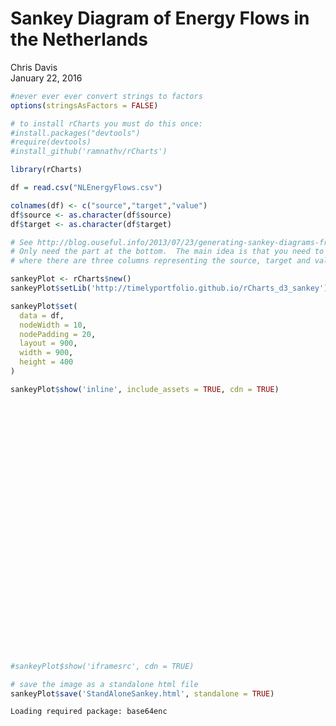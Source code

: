 # Sankey Diagram of Energy Flows in the Netherlands
Chris Davis  
January 22, 2016  


```r
#never ever ever convert strings to factors
options(stringsAsFactors = FALSE)

# to install rCharts you must do this once:
#install.packages("devtools")
#require(devtools)
#install_github('ramnathv/rCharts')

library(rCharts)

df = read.csv("NLEnergyFlows.csv")

colnames(df) <- c("source","target","value")
df$source <- as.character(df$source)
df$target <- as.character(df$target)

# See http://blog.ouseful.info/2013/07/23/generating-sankey-diagrams-from-rcharts/
# Only need the part at the bottom.  The main idea is that you need to have a CSV spreadsheet
# where there are three columns representing the source, target and value of the flow between those two

sankeyPlot <- rCharts$new()
sankeyPlot$setLib('http://timelyportfolio.github.io/rCharts_d3_sankey')

sankeyPlot$set(
  data = df,
  nodeWidth = 10,
  nodePadding = 20,
  layout = 900,
  width = 900,
  height = 400
)
```


```r
sankeyPlot$show('inline', include_assets = TRUE, cdn = TRUE)
```

<link rel='stylesheet' href=http://timelyportfolio.github.io/rCharts_d3_sankey/css/sankey.css>
<script type='text/javascript' src=http://d3js.org/d3.v3.min.js></script>
<script type='text/javascript' src=http://timelyportfolio.github.io/rCharts_d3_sankey/js/sankey.js></script> 
 <style>
  .rChart {
    display: block;
    margin-left: auto; 
    margin-right: auto;
    width: 900px;
    height: 400px;
  }  
  </style>
<div id = 'chart13c566865655' class = 'rChart rCharts_d3_sankey'></div>
<!--Attribution:
Mike Bostock https://github.com/d3/d3-plugins/tree/master/sankey
Mike Bostock http://bost.ocks.org/mike/sankey/
-->

<script>
(function(){
var params = {
 "dom": "chart13c566865655",
"width":    900,
"height":    400,
"data": {
 "source": [ "Renewable Energy", "Renewable Energy", "MSW", "Extraction", "Nuclear", "MSW", "Extraction", "Extraction", "Crude Oil", "Coal", "Renewable Energy", "Imports", "Extraction", "Powerplants", "Coal", "Powerplants", "Powerplants", "Natural Gas", "Coal", "Oil Products", "Bunker Oil", "Imports", "Natural Gas", "Imports", "Oil", "Oil Products", "Crude Oil", "Natural Gas", "Crude Oil", "Extraction", "Imports", "Imports", "Oil Products" ],
"target": [ "Heat Production", "Final Use", "Final Use", "Nuclear", "Powerplants", "Powerplants", "MSW", "Crude Oil", "Heat Production", "Final Use", "Powerplants", "Electricity", "Renewable Energy", "Heat Production", "Powerplants", "Electricity", "Waste Heat", "Powerplants", "Export", "Bunker Oil", "Final Use", "Natural Gas", "Final Use", "Coal", "Final Use", "Oil", "Export", "Export", "Oil Products", "Natural Gas", "Oil Products", "Crude Oil", "Export" ],
"value": [ 16, 17, 20, 28, 28, 34, 56, 65, 65, 75, 102, 120, 135, 207, 248, 346, 386, 492, 675, 676, 676, 810, 884, 1063, 1188, 1188, 1816, 2007, 2341, 2587, 3793, 4157, 4292 ] 
},
"nodeWidth":     10,
"nodePadding":     20,
"layout":    900,
"id": "chart13c566865655" 
};

params.units ? units = " " + params.units : units = "";

//hard code these now but eventually make available
var formatNumber = d3.format("0,.0f"),    // zero decimal places
    format = function(d) { return formatNumber(d) + units; },
    color = d3.scale.category20();

if(params.labelFormat){
  formatNumber = d3.format(".2%");
}

var svg = d3.select('#' + params.id).append("svg")
    .attr("width", params.width)
    .attr("height", params.height);
    
var sankey = d3.sankey()
    .nodeWidth(params.nodeWidth)
    .nodePadding(params.nodePadding)
    .layout(params.layout)
    .size([params.width,params.height]);
    
var path = sankey.link();
    
var data = params.data,
    links = [],
    nodes = [];
    
//get all source and target into nodes
//will reduce to unique in the next step
//also get links in object form
data.source.forEach(function (d, i) {
    nodes.push({ "name": data.source[i] });
    nodes.push({ "name": data.target[i] });
    links.push({ "source": data.source[i], "target": data.target[i], "value": +data.value[i] });
}); 

//now get nodes based on links data
//thanks Mike Bostock https://groups.google.com/d/msg/d3-js/pl297cFtIQk/Eso4q_eBu1IJ
//this handy little function returns only the distinct / unique nodes
nodes = d3.keys(d3.nest()
                .key(function (d) { return d.name; })
                .map(nodes));

//it appears d3 with force layout wants a numeric source and target
//so loop through each link replacing the text with its index from node
links.forEach(function (d, i) {
    links[i].source = nodes.indexOf(links[i].source);
    links[i].target = nodes.indexOf(links[i].target);
});

//now loop through each nodes to make nodes an array of objects rather than an array of strings
nodes.forEach(function (d, i) {
    nodes[i] = { "name": d };
});

sankey
  .nodes(nodes)
  .links(links)
  .layout(params.layout);
  
var link = svg.append("g").selectAll(".link")
  .data(links)
.enter().append("path")
  .attr("class", "link")
  .attr("d", path)
  .style("stroke-width", function (d) { return Math.max(1, d.dy); })
  .sort(function (a, b) { return b.dy - a.dy; });

link.append("title")
  .text(function (d) { return d.source.name + " → " + d.target.name + "\n" + format(d.value); });

var node = svg.append("g").selectAll(".node")
  .data(nodes)
.enter().append("g")
  .attr("class", "node")
  .attr("transform", function (d) { return "translate(" + d.x + "," + d.y + ")"; })
.call(d3.behavior.drag()
  .origin(function (d) { return d; })
  .on("dragstart", function () { this.parentNode.appendChild(this); })
  .on("drag", dragmove));

node.append("rect")
  .attr("height", function (d) { return d.dy; })
  .attr("width", sankey.nodeWidth())
  .style("fill", function (d) { return d.color = color(d.name.replace(/ .*/, "")); })
  .style("stroke", function (d) { return d3.rgb(d.color).darker(2); })
.append("title")
  .text(function (d) { return d.name + "\n" + format(d.value); });

node.append("text")
  .attr("x", -6)
  .attr("y", function (d) { return d.dy / 2; })
  .attr("dy", ".35em")
  .attr("text-anchor", "end")
  .attr("transform", null)
  .text(function (d) { return d.name; })
.filter(function (d) { return d.x < params.width / 2; })
  .attr("x", 6 + sankey.nodeWidth())
  .attr("text-anchor", "start");

// the function for moving the nodes
  function dragmove(d) {
    d3.select(this).attr("transform", 
        "translate(" + (
                   d.x = Math.max(0, Math.min(params.width - d.dx, d3.event.x))
                ) + "," + (
                   d.y = Math.max(0, Math.min(params.height - d.dy, d3.event.y))
                ) + ")");
        sankey.relayout();
        link.attr("d", path);
  }
})();
</script>

```r
#sankeyPlot$show('iframesrc', cdn = TRUE)

# save the image as a standalone html file
sankeyPlot$save('StandAloneSankey.html', standalone = TRUE)
```

```
Loading required package: base64enc
```
